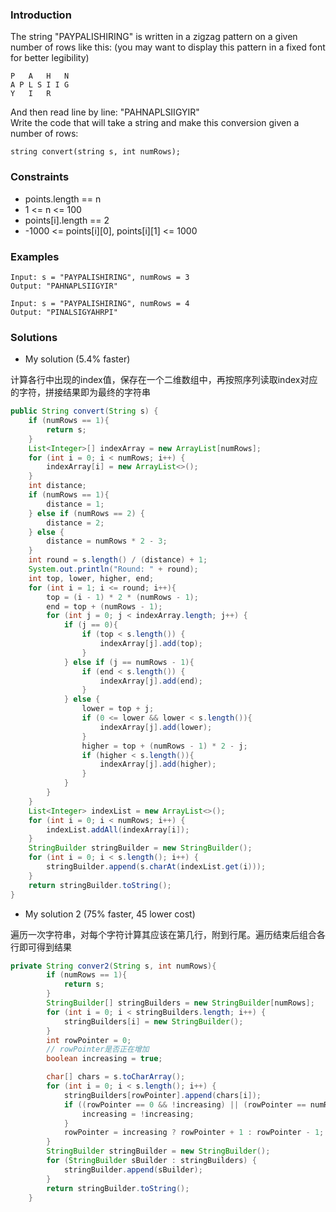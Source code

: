 ### Introduction

The string "PAYPALISHIRING" is written in a zigzag pattern on a given number of rows like this: (you may want to display this pattern in a fixed font for better legibility)  
```
P   A   H   N
A P L S I I G
Y   I   R
```  
And then read line by line: "PAHNAPLSIIGYIR"  
Write the code that will take a string and make this conversion given a number of rows:
```
string convert(string s, int numRows);
```

### Constraints

- points.length == n
- 1 <= n <= 100
- points[i].length == 2
- -1000 <= points[i][0], points[i][1] <= 1000

### Examples

```
Input: s = "PAYPALISHIRING", numRows = 3
Output: "PAHNAPLSIIGYIR"

Input: s = "PAYPALISHIRING", numRows = 4
Output: "PINALSIGYAHRPI"
```

### Solutions

- My solution (5.4% faster)

计算各行中出现的index值，保存在一个二维数组中，再按照序列读取index对应的字符，拼接结果即为最终的字符串
```java
public String convert(String s) {
    if (numRows == 1){
        return s;
    }
    List<Integer>[] indexArray = new ArrayList[numRows];
    for (int i = 0; i < numRows; i++) {
        indexArray[i] = new ArrayList<>();
    }
    int distance;
    if (numRows == 1){
        distance = 1;
    } else if (numRows == 2) {
        distance = 2;
    } else {
        distance = numRows * 2 - 3;
    }
    int round = s.length() / (distance) + 1;
    System.out.println("Round: " + round);
    int top, lower, higher, end;
    for (int i = 1; i <= round; i++){
        top = (i - 1) * 2 * (numRows - 1);
        end = top + (numRows - 1);
        for (int j = 0; j < indexArray.length; j++) {
            if (j == 0){
                if (top < s.length()) {
                    indexArray[j].add(top);
                }
            } else if (j == numRows - 1){
                if (end < s.length()) {
                    indexArray[j].add(end);
                }
            } else {
                lower = top + j;
                if (0 <= lower && lower < s.length()){
                    indexArray[j].add(lower);
                }
                higher = top + (numRows - 1) * 2 - j;
                if (higher < s.length()){
                    indexArray[j].add(higher);
                }
            }
        }
    }
    List<Integer> indexList = new ArrayList<>();
    for (int i = 0; i < numRows; i++) {
        indexList.addAll(indexArray[i]);
    }
    StringBuilder stringBuilder = new StringBuilder();
    for (int i = 0; i < s.length(); i++) {
        stringBuilder.append(s.charAt(indexList.get(i)));
    }
    return stringBuilder.toString();
}
```

- My solution 2 (75% faster, 45 lower cost)

遍历一次字符串，对每个字符计算其应该在第几行，附到行尾。遍历结束后组合各行即可得到结果

```java
private String conver2(String s, int numRows){
        if (numRows == 1){
            return s;
        }
        StringBuilder[] stringBuilders = new StringBuilder[numRows];
        for (int i = 0; i < stringBuilders.length; i++) {
            stringBuilders[i] = new StringBuilder();
        }
        int rowPointer = 0;
        // rowPointer是否正在增加
        boolean increasing = true;

        char[] chars = s.toCharArray();
        for (int i = 0; i < s.length(); i++) {
            stringBuilders[rowPointer].append(chars[i]);
            if ((rowPointer == 0 && !increasing) || (rowPointer == numRows - 1 && increasing)){
                increasing = !increasing;
            }
            rowPointer = increasing ? rowPointer + 1 : rowPointer - 1;
        }
        StringBuilder stringBuilder = new StringBuilder();
        for (StringBuilder sBuilder : stringBuilders) {
            stringBuilder.append(sBuilder);
        }
        return stringBuilder.toString();
    }
```